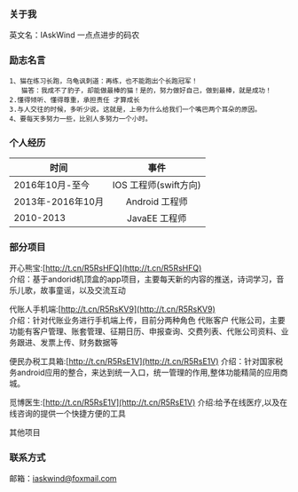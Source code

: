 
### 关于我
英文名：IAskWind  一点点进步的码农
### 励志名言
    1、猫在练习长跑，乌龟讽刺道：再练，也不能跑出个长跑冠军！
       猫答：我成不了豹子，却能做最棒的猫！是的，努力做好自己，做到最棒，就是成功！
    2.懂得倾听、懂得尊重，承担责任 才算成长
	3.与人交往的时候，多听少说。这就是，上帝为什么给我们一个嘴巴两个耳朵的原因。
	4、要每天多努力一些，比别人多努力一个小时。
   
### 个人经历

| 时间           |事件          | 
| ------------- |:-------------:| 
| 2016年10月-至今      | IOS 工程师(swift方向) | 
| 2013年-2016年10月      | Android 工程师 | 
| 2010-2013      | JavaEE 工程师 | 

### 部分项目
开心熊宝:[http://t.cn/R5RsHFQ](http://t.cn/R5RsHFQ)<br/>
介绍：基于andorid机顶盒的app项目，主要每天新的内容的推送，诗词学习，音乐儿歌，故事童谣，以及交流互动

代账人手机端:[http://t.cn/R5RsKV9](http://t.cn/R5RsKV9)<br/>
介绍：针对代账业务进行手机端上传，目前分两种角色 代账客户 代账公司，主要功能有客户管理、账套管理、征期日历、申报查询、交费列表、代账公司资料、业务跟进、发票上传、财务数据等

便民办税工具箱:[http://t.cn/R5RsE1V](http://t.cn/R5RsE1V)
介绍：针对国家税务android应用的整合，来达到统一入口，统一管理的作用,整体功能精简的应用商城。

觅博医生:[http://t.cn/R5RsE1V](http://t.cn/R5RsE1V)
介绍:给予在线医疗,以及在线咨询的提供一个快捷方便的工具

其他项目

### 联系方式
邮箱：[iaskwind@foxmail.com](iaskwind@foxmail.com)

